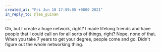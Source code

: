 ```yaml
---
created_at: "Fri Jun 18 17:59:05 +0000 2021"
in_reply_to: @leo_guinan
---
```


Oh, but I create a huge network, right? I made lifelong friends and have people that I could call on for all sorts of things, right? Nope, none of that. When you take 7 years to get your degree, people come and go. Didn't figure out the whole networking thing.
